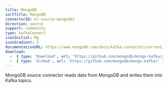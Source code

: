 ```yaml
---
title: MongoDB
sortTitle: MongoDB
connectorID: kc-source-mongodb2
direction: source
support: community
type: kafkaConnect
iconInitial: Mg
iconGradient: 2
documentationURL: https://www.mongodb.com/docs/kafka-connector/current/
download:
  -  { type: 'Download', url: 'https://github.com/mongodb/mongo-kafka/releases' }
  -  { type: 'GitHub', url: 'https://github.com/mongodb/mongo-kafka/' }
---
```

MongoDB source connector reads data from MongoDB and writes them into Kafka topics.

